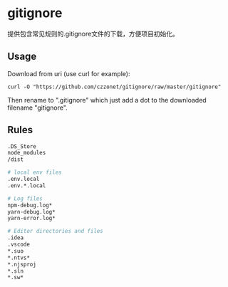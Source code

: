 # gitignore
提供包含常见规则的.gitignore文件的下载，方便项目初始化。

## Usage

Download from uri (use curl for example): 

```
curl -O "https://github.com/czzonet/gitignore/raw/master/gitignore"
```

Then rename to ".gitignore" which just add a dot to the downloaded filename "gitignore".

## Rules

```bash
.DS_Store
node_modules
/dist

# local env files
.env.local
.env.*.local

# Log files
npm-debug.log*
yarn-debug.log*
yarn-error.log*

# Editor directories and files
.idea
.vscode
*.suo
*.ntvs*
*.njsproj
*.sln
*.sw*
```
